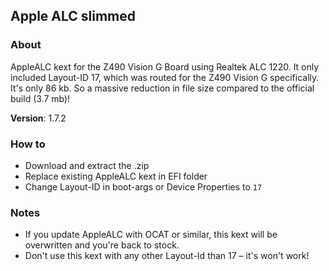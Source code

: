 ## Apple ALC slimmed

### About
AppleALC kext for the Z490 Vision G Board using Realtek ALC 1220. It only included Layout-ID 17, which was routed for the Z490 Vision G specifically. It's only 86 kb. So a massive reduction in file size compared to the official build (3.7 mb)!

**Version**: 1.7.2

### How to

- Download and extract the .zip
- Replace existing AppleALC kext in EFI folder
- Change Layout-ID in boot-args or Device Properties to `17`   

### Notes

- If you update AppleALC with OCAT or similar, this kext will be overwritten and you're back to stock.
- Don't use this kext with any other Layout-Id than 17 – it's won't work!
